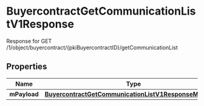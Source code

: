 

# BuyercontractGetCommunicationListV1Response

Response for GET /1/object/buyercontract/{pkiBuyercontractID}/getCommunicationList

## Properties

| Name | Type | Description | Notes |
|------------ | ------------- | ------------- | -------------|
|**mPayload** | [**BuyercontractGetCommunicationListV1ResponseMPayload**](BuyercontractGetCommunicationListV1ResponseMPayload.md) |  |  |



